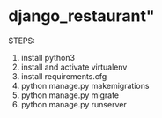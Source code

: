 # django_restaurant"

STEPS:

1. install python3
2. install and activate virtualenv
3. install requirements.cfg
4. python manage.py makemigrations
5. python manage.py migrate
6. python manage.py runserver
